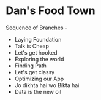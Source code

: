 # Dan's Food Town

Sequence of Branches - 

- Laying Foundation
- Talk is Cheap
- Let's get hooked
- Exploring the world
- Finding Path
- Let's get classy
- Optimizing our App
- Jo dikhta hai wo Bikta hai 
- Data is the new oil
